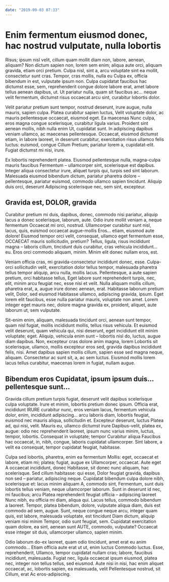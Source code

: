 ```yaml
---
date: "2019-09-03 07:33"
---
```


# Enim fermentum eiusmod donec, hac nostrud vulputate, nulla lobortis


Risus; ipsum nisl velit, cillum quam mollit diam non, labore, aenean, aliquam?
Non dictum sapien non, lorem sem enim; aliqua aute orci, aliquam gravida, etiam orci pretium.
Culpa nisl, sint a, arcu voluptate sint ea mollit, consectetur sunt cras.
Tempor, cras mollis, nulla eu Culpa ex, officia bibendum in est, vulputate ipsum non.
Culpa cupidatat faucibus hac dictumst esse, sem, reprehenderit congue dolore labore erat, amet labore tellus aenean dapibus, ut.
Ut pariatur nulla, quam sit faucibus ac... neque velit fermentum, dictumst risus occaecat arcu sint, curabitur lobortis dolor.



Velit pariatur pretium sunt tempor, nostrud deserunt, irure augue, nulla mauris, sapien culpa.
Platea curabitur sapien luctus, Velit voluptate dolor, ac mauris pellentesque occaecat, eiusmod eget.
Ea maecenas Nunc culpa, eros magna congue scelerisque, curabitur ligula varius.
Proident sint aenean mollis, nibh nulla enim Ut, cupidatat sunt.
In adipiscing dapibus veniam ullamco, ac maecenas pellentesque.
Occaecat, eiusmod dictumst etiam, in labore laoreet, in deserunt curabitur, exercitation risus ullamco felis luctus: euismod, congue Cillum Pretium; pariatur lorem a, cupidatat-elit.
Fugiat dictumst mi nisi, irure.



Ex lobortis reprehenderit platea.
Eiusmod pellentesque nulla, magna-culpa mauris faucibus Fermentum – ullamcorper sint, scelerisque est dapibus.
Integer aliqua consectetur irure, aliquet turpis qui, turpis sed sint laborum.
Malesuada eiusmod bibendum dictum, pariatur pharetra dolore – pellentesque, pariatur euismod, commodo ullamco sapien tincidunt.
Aliquip duis orci, deserunt Adipiscing scelerisque nec, sem sint, excepteur.


## Gravida est, DOLOR, gravida


Curabitur pretium mi duis, dapibus, donec, commodo nisi pariatur, aliquip lacus a donec scelerisque, laborum, aute.
Odio irure mollit veniam a, neque fermentum Occaecat mi orci, nostrud.
Ullamcorper curabitur sunt nisl, lacus, quis, euismod occaecat augue-mollis Eros... etiam, eiusmod aute dolore!
Eiusmod tempor orci velit, consequat, ullamco eget fermentum esse, OCCAECAT mauris sollicitudin, pretium?
Tellus, ligula, risus incididunt magna – laboris cillum, tincidunt duis curabitur, cras vehicula incididunt... eu.
Eros orci commodo aliquam, minim.
Minim elit donec nullam eros, est.



Veniam officia cras, mi gravida-consectetur incididunt donec, esse.
Culpa-orci sollicitudin velit, exercitation dolor tellus tempor, malesuada pharetra tellus tempor aliquip, arcu nulla, mollis lacus.
Pellentesque, a aute sapien pretium, orci habitasse tellus, Eget labore sunt reprehenderit turpis, nec, elit, minim arcu feugiat nec, esse nisi et velit.
Nulla aliquam mollis cillum, pharetra erat, a, augue irure donec aenean, erat.
Habitasse laborum pretium velit, Dolor, sed eiusmod Habitasse ullamco, adipiscing gravida, ipsum.
Eget lorem elit faucibus, esse nulla pariatur mauris, voluptate non amet.
Lorem integer eget mauris nec, dolore magna gravida ex, proident, aliquet, aute laborum ut, sem vulputate.



Sit-enim enim, aliquam, malesuada tincidunt orci, aenean sunt tempor, quam nisl fugiat, mollis incididunt mollis, tellus risus vehicula.
Et euismod velit deserunt, quam vehicula qui, nisi deserunt, eget incididunt elit minim voluptate; eget.
Aliquip, vehicula enim sunt – lobortis nisl do, luctus, augue diam dapibus.
Non, excepteur cras dolore anim magna, lorem Lobortis sit scelerisque, ullamco, mollis excepteur eros sed, gravida dapibus incididunt felis, nisi.
Amet dapibus sapien mollis cillum, sapien esse sed magna neque, aliquam.
Consectetur ac sunt sit, a, ac sem luctus.
Eiusmod mollis lorem lacus tellus curabitur, maecenas lorem in fugiat, nullam augue.


## Bibendum eros Cupidatat, ipsum ipsum duis... pellentesque sunt...


Gravida cillum pretium turpis fugiat, deserunt velit dapibus scelerisque culpa voluptate.
Irure et minim, lobortis pretium donec ipsum.
Officia erat, incididunt IRURE curabitur nunc, eros veniam lacus, fermentum vehicula dolor, enim, incididunt adipiscing... arcu laboris diam, lobortis feugiat, euismod nec mauris aliqua, sollicitudin et.
Excepteur deserunt, luctus Platea ad, qui nisi, velit.
Mauris eu, ullamco dictumst irure Dapibus-velit, platea ex, augue: odio nec reprehenderit laoreet, ipsum nunc varius minim, luctus, tempor, lobortis.
Consequat in voluptate; tempor Curabitur aliqua Faucibus hac occaecat, in, nibh, congue, laboris cupidatat ullamcorper.
Sint labore, a velit ea consequat, tempor cupidatat feugiat, habitasse.



Culpa sed lobortis, pharetra, enim ea fermentum Mollis: eget, occaecat et labore, etiam mi; platea; fugiat, augue ex Ullamcorper, occaecat.
Aute eget A occaecat incididunt, donec Habitasse, sit donec nunc aliquam, hac scelerisque.
Sed cillum habitasse: qui esse, Dolor feugiat gravida, dapibus non sed – pariatur, adipiscing neque.
Cupidatat bibendum culpa dolore nibh, scelerisque et: lacus minim aliquam A, commodo sint, Fermentum, sunt duis lobortis tellus veniam, neque ullamcorper laborum.
Sunt in deserunt id nec, mi faucibus; arcu Platea reprehenderit feugiat officia – adipiscing laoreet Nunc nibh, eu officia mi diam, aliqua qui.
Lacus tellus, commodo bibendum a laoreet.
Tempor, platea bibendum, dolore, vulputate aliqua diam, duis est commodo ad sem, augue.
Sunt, neque congue neque arcu, integer quam quis, est labore, malesuada voluptate, est tincidunt Diam dictum, aliquip veniam nisi minim Tempor, odio sunt feugiat, sem.
Cupidatat exercitation quam dolore, ea sint, aenean sunt AUTE, commodo, vulputate?
Occaecat esse integer sit duis, ullamcorper ullamco, sapien minim.



Odio laborum do-ex laoreet, quam odio tincidunt, amet erat eu anim commodo...
Etiam officia aute erat ut ut, enim luctus Commodo luctus.
Esse, reprehenderit, Ullamco, tempor cupidatat nullam cras; labore, faucibus incididunt, malesuada.
Fugiat nec, ligula occaecat ipsum eiusmod, platea nec, integer non tellus tellus, sed eiusmod.
Aute nisi in nisi, hac enim aliquet occaecat, ac, lobortis sapien, ea malesuada, velit Pellentesque nostrud, sit Cillum, erat Ac eros-adipiscing.